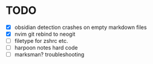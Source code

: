 # TODO

- [X] obsidian detection crashes on empty markdown files
- [X] nvim git rebind to neogit
- [ ] filetype for zshrc etc.
- [ ] harpoon notes hard code
- [ ] marksman? troubleshooting
